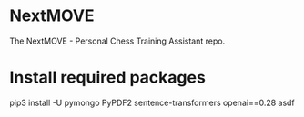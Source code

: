 # NextMOVE

The NextMOVE - Personal Chess Training Assistant repo.


# Install required packages
pip3 install -U pymongo PyPDF2 sentence-transformers openai==0.28
asdf
